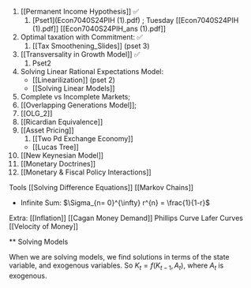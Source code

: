 1) [[Permanent Income Hypothesis]] ✅
	1) [Pset1](Econ7040S24PIH (1).pdf) ; Tuesday [[Econ7040S24PIH (1).pdf]] [[Econ7040S24PIH_ans (1).pdf]] 
2) Optimal taxation with Commitment: ✅
	1) [[Tax Smoothening_Slides]] (pset 3)
3) [[Transversality in Growth Model]] ✅
	1) Pset2
4) Solving Linear Rational Expectations Model: 
	* [[Linearilization]]  (pset 2)
	* [[Solving Linear Models]]
1) Complete vs Incomplete Markets; 
2) [[Overlapping Generations Model]]; 
3) [[OLG_2]]
4) [[Ricardian Equivalence]]
5) [[Asset Pricing]]
	1) [[Two Pd Exchange Economy]]
	* [[Lucas Tree]]
6) [[New Keynesian Model]]
7) [[Monetary Doctrines]]
8) [[Monetary & Fiscal Policy Interactions]]

Tools 
[[Solving Difference Equations]]
[[Markov Chains]]
* Infinite Sum: $\Sigma_{n= 0}^{\infty} r^{n} = \frac{1}{1-r}$

Extra: 
[[Inflation]]
[[Cagan Money Demand]]
Phillips Curve 
Lafer Curves 
[[Velocity of Money]]

** Solving Models 

When we are solving models, we find solutions in terms of the state variable, and exogenous variables. So $K_t = f(K_{t-1}, A_t)$, where $A_t$ is exogenous.  